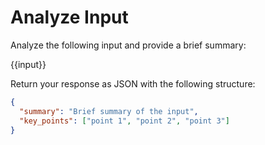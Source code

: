 # Analyze Input

Analyze the following input and provide a brief summary:

{{input}}

Return your response as JSON with the following structure:
```json
{
  "summary": "Brief summary of the input",
  "key_points": ["point 1", "point 2", "point 3"]
}
```